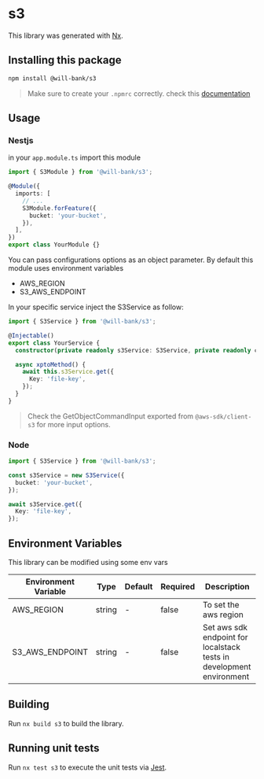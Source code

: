# s3

This library was generated with [Nx](https://nx.dev).

## Installing this package

```bash
npm install @will-bank/s3
```

> Make sure to create your `.npmrc` correctly. check this [documentation](../../docs/NPMRC.md)

## Usage

### Nestjs

in your `app.module.ts` import this module

```ts
import { S3Module } from '@will-bank/s3';

@Module({
  imports: [
    // ...
    S3Module.forFeature({
      bucket: 'your-bucket',
    }),
  ],
})
export class YourModule {}
```

You can pass configurations options as an object parameter. By default this module uses environment variables

- AWS_REGION
- S3_AWS_ENDPOINT

In your specific service inject the S3Service as follow:

```ts
import { S3Service } from '@will-bank/s3';

@Injectable()
export class YourService {
  constructor(private readonly s3Service: S3Service, private readonly configService: ConfigService) {}

  async xptoMethod() {
    await this.s3Service.get({
      Key: 'file-key',
    });
  }
}
```

> Check the GetObjectCommandInput exported from `@aws-sdk/client-s3` for more input options.

### Node

```ts
import { S3Service } from '@will-bank/s3';

const s3Service = new S3Service({
  bucket: 'your-bucket',
});

await s3Service.get({
  Key: 'file-key',
});
```

## Environment Variables

This library can be modified using some env vars

| Environment Variable | Type   | Default | Required | Description                                                          |
| -------------------- | ------ | ------- | -------- | -------------------------------------------------------------------- |
| AWS_REGION           | string | -       | false    | To set the aws region                                                |
| S3_AWS_ENDPOINT      | string | -       | false    | Set aws sdk endpoint for localstack tests in development environment |

## Building

Run `nx build s3` to build the library.

## Running unit tests

Run `nx test s3` to execute the unit tests via [Jest](https://jestjs.io).
